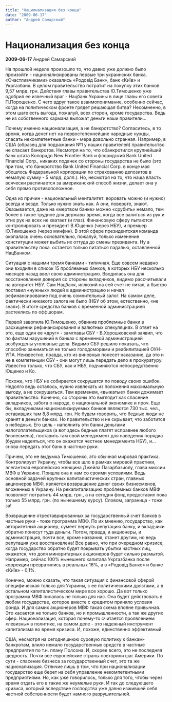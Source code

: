 ```yaml
---
title: "Национализация без конца"
date: "2009-06-17"
author: "Андрей Самарский"
---
```


# Национализация без конца

**2009-06-17** Андрей Самарский

На прошлой неделе произошло то, что давно уже должно было произойти - национализированы первые три украинских банка. «Счастливчиками» оказались «Родовід Банк», банк «Київ» и Укргазбанк. В целом правительство потратит на покупку этих банков 9,57 млрд. грн. Действия главы правительства Ю.Тимошенко уже одобрил ее извечный враг - Нацбанк Украины в лице главы его совета П.Порошенко. С чего вдруг такое взаимопонимание, особенно сейчас, когда на политическом фронте грядет решающая битва? Несомненно, в этом шаге есть выгода, пожалуй, всех сторон, кроме государства. Ведь не из собственного кармана выложат деньги наши правители...

Почему именно национализация, а не банкротство? Согласитесь, в то время, когда денег нет на первостепеннейшие народные нужды, спасать некомпетентные банки - мера довольно странная. Например, в США (образец для подражания №1 у наших правителей) правительство не спасает банкротов. Несмотря на то, что обанкротился крупнейший банк штата Колорадо New Frontier Bank и флоридский Bank United Financial Corp., никаких подачек со стороны государства не было (это при том, что банкротство Bank United Financial Corp. в конце мая обошлось Федеральной корпорации по страхованию депозитов в немалую сумму - 5 млрд. долл.). Но, несмотря на то, что наша власть всячески распинается за американский способ жизни, делает она у себя прямо противоположное.

Одна из причин - национальный менталитет: воровать можно (и нужно) всегда и везде. Только нужно знать как. А они, поверьте, знают. Оказывается, даже на «мертвом банке» можно «срубить» немало, тем более в такое трудное для державы время, когда все валиться из рук и этих рук на всех не хватает (и глаз). Финансовую сферу пытаются контролировать и президент В.Ющенко (через НБУ), и премьер Ю.Тимошенко (через минфин). В этой сфере президентская команда окопалась очень основательно, пожалуй, только изменение конституции может выбить их оттуда до смены президента. Ну а правительству пока  остается только питаться падалью, оставленной НацБанком.

Ситуация с нашими тремя банками - типичная. Еще совсем недавно они входили в список 15 проблемных банков, в которых НБУ несколько месяцев назад ввел свою администрацию. Вводилась она для восстановления доверия со стороны вкладчиков, видимо рассчитывали на авторитет НБУ. Сам Нацбанк, иллюзий на сей счет не питал, а быстро поставил «нужных» людей в администрацию и начал рефинансирование под очень сомнительный залог. На самом деле, фактически никакого залога не было (НБУ об этом, естественно, «не знал»). В итоге средства банков с временной администрацией растеклись по оффшорам.

Первой завопила Ю.Тимошенко, обвинив проблемные банки в расхищении рефинансирования и валютных спекуляциях. В ответ на это, еще один ее «друг» - замглавы СБУ - В.Хорошковский заявил, что по фактам нарушений в банках с временной администрацией возбуждены уголовные дела. Видимо СБУ решило показать, что способно заниматься не только голодоморами и реабилитацией ОУН-УПА. Неизвестно, правда, кто из виновных понесет наказание, да это и не в компетенции СБУ - они могут лишь передать дело в прокуратуру. Известно только, что СБУ, как и НБУ, подчиняются непосредственно Ющенко и Ко.

Похоже, что НБУ не собирается сокрушатся по поводу своих ошибок. Недолго ведь осталось, нужно извлекать из положения максимальную выгоду, а не сокрушаться. Тем временем, «выжатые» банки дожимает правительство. Конечно, со стороны это выглядит как спасение вкладчиков, забота о народе, о национальной экономике и проч. Еще бы, вкладчиками национализируемых банков являются 730 тыс. чел., оставивших там 8,8 млрд. грн. Не будем говорить, что бедные люди не хранят в деньги банках. Но правительство и не скрывает, что заботится о небедных. Его цель - наполнить эти банки деньгами налогоплательщиков (а вот здесь бедные платят исправнее любого бизнесмена), поставить там свой менеджмент для наведения порядка (будем надеяться, что он окажется честнее менеджмента НБУ), и... снова передать этот банк в частные руки.

Причем, это не выдумка Тимошенко, это обычная мировая практика. Контролирует Украину, чтобы все шло в рамках мировой практики, элегантная европейская женщина Джейла Пазарбазиолу, глава миссии МВФ в Украине. Пришла она к нам со своими условиями. Ведь основной задачей крупных капиталистических стран, главных акционеров МВФ, является возвращение денег своих бизнесменов, вложенных в Украину. На рекапитализацию проблемных банков МВФ позволяет потратить 44 млрд. грн., а на сегодня фонд предоставил пока только 55 млрд. грн. (по нынешнему курсу). Словом, заграница - тоже за!

Возвращение отреставрированных за государственный счет банков в частные руки - тоже программа МВФ. По их мнению, государство, как авторитетный акционер, сумеет вернуть репутацию банку, и вкладчики обратно понесут туда деньги. Потом, правда, и акционеры, и администрация, почти все, кроме названия, станет другим, но ведь репутация уже восстановлена! Все равно, что при очередном кризисе, когда государство обратно будет покрывать убытки частных лиц, окажется, что доля миноритарных акционеров будет сильно размытой. Например, сейчас 100% нынешнего капитала Укргазбанка после коррекции превратились в реальных 16%, а в «Родовід Банке» и банке «Київ» - 0,1%.

Конечно, можно сказать, что такая ситуация с финансовой сферой специфическая только для Украины, с ее политическими дрязгами, а в остальном капиталистическом мире все хорошо. Да вот только программа МВФ писалась не только для нас. Она будет действовать в любом государстве, которое вместе с кредитом приняло условия фонда. И для самих акционеров МВФ такая схема вполне привычная. Это касается не только банков, но и промышленности, а так же других сфер. Национализация, которая почему-то считается проявлением «левизны» в политике, на самом деле - это надежный инструмент капитализма во время кризиса. И, похоже, единственно эффективный.

США, несмотря на сегодняшнюю суровую политику к банкам-банкротам, влило немало государственных средств в частные предприятия по т.н. плану Полсона. И, скорее всего, это не последняя щедрость. Почти все европейские страны повторили шаг Америки. По сути - спасение бизнеса за государственный счет, это та же национализация. Отличие лишь в том, что при национализации государство еще берет на себя управление некомпетентными предприятиями. Но, как уже говорилось, только для того, чтобы через время отдать его в такие же неумелые руки. И так до следующего кризиса, который вследствие господства уже давно изжившей себя частной собственности будет намного разрушительней.